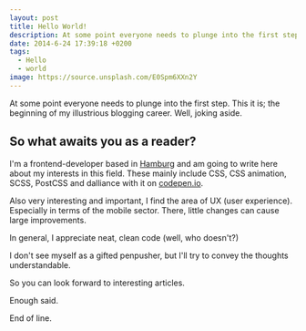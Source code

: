 ```yaml
---
layout: post
title: Hello World!
description: At some point everyone needs to plunge into the first step. This it is; the beginning of my illustrious blogging career.
date: 2014-6-24 17:39:18 +0200
tags:
  - Hello
  - world
image: https://source.unsplash.com/E0Spm6XXn2Y
---
```

At some point everyone needs to plunge into the first step. This it is; the beginning of my illustrious blogging career.
Well, joking aside.

## So what awaits you as a reader?

I'm a frontend-developer based in [Hamburg][hamburg] and am going to write here about my interests in this field. These mainly include CSS, CSS animation, SCSS, PostCSS and dalliance with it on [codepen.io][codepen].

Also very interesting and important, I find the area of ​​UX (user experience). Especially in terms of the mobile sector. There, little changes can cause large improvements.

In general, I appreciate neat, clean code (well, who doesn't?)

I don't see myself as a gifted penpusher, but I'll try to convey the thoughts understandable.

So you can look forward to interesting articles.

Enough said.

End of line.

[codepen]: http://codepen.io/schoenwaldnils/
[hamburg]: https://www.finanzcheck.de
